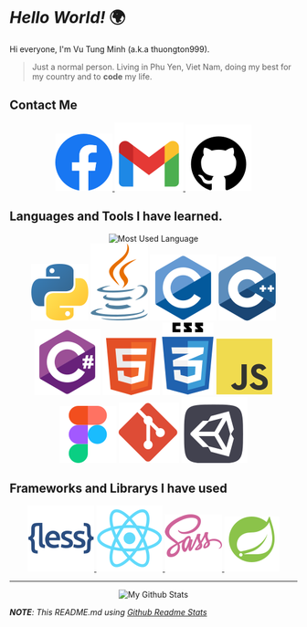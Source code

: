 # ***Hello World!*** 🌍

Hi everyone, I'm Vu Tung Minh (a.k.a thuongton999).

> Just a normal person. Living in Phu Yen, Viet Nam, doing my best for my country and to **code** my life.
## Contact Me

<p align="center">
    <a
        href="https://facebook.com/vuminh0809">
        <img
            src="Assets/icons/socials/facebook.svg"
            alt="Facebook">
        </img>
    </a>
    <a
        href="mailto: thuongton0809999@gmail.com">
        <img
            src="Assets/icons/socials/gmail.svg"
            alt="Gmail">
        </img>
    </a>
    <a
        href="https://github.com/thuongton999">
        <img
            src="Assets/icons/socials/github.svg"
            alt="Github">
        </img>
    </a>
</p>

## Languages and Tools I have learned.

<p align="center">
    <img 
        src="https://github-readme-stats.vercel.app/api/top-langs/?username=thuongton999&langs_count=10&theme=github_dark"
        alt="Most Used Language">
    </img>
    </br>
    <img
        src="Assets/icons/languages/python.svg"
        alt="Python">
    </img>
    <img
        src="Assets/icons/languages/java.svg"
        alt="Java">
    </img>
    <img
        src="Assets/icons/languages/c.svg"
        alt="C">
    </img>
    <img
        src="Assets/icons/languages/cpp.svg"
        alt="C++">
    </img>
    <img
        src="Assets/icons/languages/csharp.svg"
        alt="C#">
    </img>
    <img
        src="Assets/icons/languages/html.svg"
        alt="HTML">
    </img>
    <img
        src="Assets/icons/languages/css3.svg"
        alt="CSS">
    </img>
    <img
        src="Assets/icons/languages/javascript.svg"
        alt="JavaScript">
    </img>
    <img
        src="Assets/icons/tools/figma.svg"
        alt="Figma">
    </img>
    <img
        src="Assets/icons/tools/git.svg"
        alt="Git">
    </img>
    <img
        src="Assets/icons/tools/unity.svg"
        alt="Unity">
    </img>
</p>

## Frameworks and Librarys I have used

<p align="center">
    <a
        href="https://lesscss.org/">
        <img
            src="Assets/icons/frameworks/less.svg"
            alt="Less Css">
        </img>
    </a>
    <a
        href="https://beta.reactjs.org/">
        <img
            src="Assets/icons/frameworks/react.svg"
            alt="React (JS)">
        </img>
    </a>
    <a
        href="https://sass-lang.com/">
        <img
            src="Assets/icons/frameworks/sass.svg"
            alt="Sass Css">
        </img>
    </a>
    <a
        href="https://spring.io/projects/spring-boot">
        <img
            src="Assets/icons/frameworks/spring.svg"
            alt="Spring (Spring Boot)">
        </img>
    </a>
</p>

---

<p align="center">
    <img 
        src="https://github-readme-stats.vercel.app/api?username=thuongton999&show_icons=true&theme=github_dark&count_private=true"
        alt="My Github Stats">
    </img>
</div>


***NOTE**: This README.md using [Github Readme Stats](https://github.com/anuraghazra/github-readme-stats)*